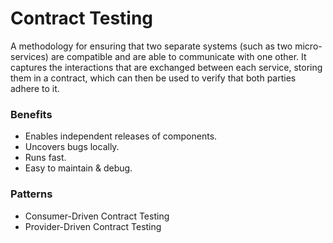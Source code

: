 # Contract Testing

A methodology for ensuring that two separate systems (such as two micro-services) are compatible and are able to communicate with one other. It captures the interactions that are exchanged between each service, storing them in a contract, which can then be used to verify that both parties adhere to it.

<v-clicks>

### Benefits

- Enables independent releases of components.
- Uncovers bugs locally.
- Runs fast.
- Easy to maintain & debug.

### Patterns

- Consumer-Driven Contract Testing
- Provider-Driven Contract Testing

</v-clicks>